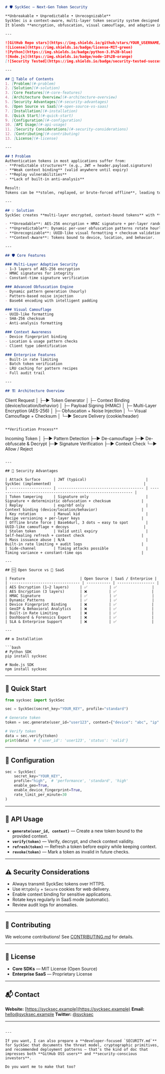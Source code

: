 
```markdown
# 🛡️ SyckSec — Next-Gen Token Security

**Unbreakable • Unpredictable • Unrecognizable**  
SyckSec is a context-aware, multi-layer token security system designed to replace brittle, predictable authentication tokens like JWTs.  
It blends **encryption, obfuscation, visual camouflage, and adaptive intelligence** to create tokens that are **unreadable, unpredictable, and bound to the environment**.

---

![GitHub Repo stars](https://img.shields.io/github/stars/YOUR_USERNAME/sycksec?style=social)
![License](https://img.shields.io/badge/license-MIT-green)
![Python](https://img.shields.io/badge/python-3.8%2B-blue)
![Node.js](https://img.shields.io/badge/node-18%2B-orange)
[![Security Tested](https://img.shields.io/badge/security-tested-success)](#)

---

## 📜 Table of Contents
1. [Problem](#-problem)
2. [Solution](#-solution)
3. [Core Features](#-core-features)
4. [Architecture Overview](#-architecture-overview)
5. [Security Advantages](#-security-advantages)
6. [Open Source vs SaaS](#-open-source-vs-saas)
7. [Installation](#-installation)
8. [Quick Start](#-quick-start)
9. [Configuration](#-configuration)
10. [API Usage](#-api-usage)
11. [Security Considerations](#-security-considerations)
12. [Contributing](#-contributing)
13. [License](#-license)

---

## ❗ Problem
Authentication tokens in most applications suffer from:
- **Predictable structures** (e.g., JWT = header.payload.signature)
- **Weak context binding** (valid anywhere until expiry)
- **Replay vulnerabilities**
- **Lack of built-in anti-analysis**

Result:  
Tokens can be **stolen, replayed, or brute-forced offline**, leading to costly breaches in finance, healthcare, and government applications.

---

## 💡 Solution
SyckSec creates **multi-layer encrypted, context-bound tokens** with **dynamic obfuscation** and **visual camouflage**.

- **Unreadable**: AES-256 encryption + HMAC signature + per-layer random IVs.
- **Unpredictable**: Dynamic per-user obfuscation patterns rotate hourly.
- **Unrecognizable**: UUID-like visual formatting + checksum validation.
- **Context-Aware**: Tokens bound to device, location, and behavior.

---

## 🛡 Core Features

### Multi-Layer Adaptive Security
- 1–3 layers of AES-256 encryption
- HMAC signatures for integrity
- Constant-time signature verification

### Advanced Obfuscation Engine
- Dynamic pattern generation (hourly)
- Pattern-based noise injection
- Base64 encoding with intelligent padding

### Visual Camouflage
- UUID-like formatting
- SHA-256 checksum
- Anti-analysis formatting

### Context Awareness
- Device fingerprint binding
- Location & usage pattern checks
- Client type identification

### Enterprise Features
- Built-in rate limiting
- Batch token verification
- LRU caching for pattern recipes
- Full audit trail

---

## 🏗 Architecture Overview

```

Client Request
│
├─▶ Token Generator
│     ├─ Context Binding (device/location/behavior)
│     ├─ Payload Signing (HMAC)
│     ├─ Multi-Layer Encryption (AES-256)
│     ├─ Obfuscation + Noise Injection
│     └─ Visual Camouflage + Checksum
│
└─▶ Secure Delivery (cookie/header)

```

**Verification Process**
```

Incoming Token
│
├─▶ Pattern Detection
├─▶ De-camouflage
├─▶ De-obfuscate & Decrypt
├─▶ Signature Verification
├─▶ Context Check
└─▶ Allow / Reject

````

---

## 🔐 Security Advantages

| Attack Surface      | JWT (typical)                           | SyckSec (implemented)                                          |
| ------------------- | --------------------------------------- | -------------------------------------------------------------- |
| Token tampering     | Signature only                          | Signature + deterministic obfuscation + checksum              |
| Replay              | exp/nbf only                            | Context binding (device/location/behavior)                    |
| Key rotation        | Manual kid                              | Recipe versioning + per-layer keys                            |
| Offline brute force | Base64url, 3 dots → easy to spot        | UUID-like camouflage + decoys                                  |
| Stolen token        | Valid until expiry                      | Self-healing refresh + context check                          |
| Mass issuance abuse | N/A                                     | Built-in rate limiting + audit logs                           |
| Side-channel        | Timing attacks possible                 | Timing variance + constant-time ops                           |

---

## 🆓 Open Source vs 💼 SaaS

| Feature                         | Open Source | SaaS / Enterprise |
| -------------------------------- | ----------- | ----------------- |
| AES Encryption (1–2 layers)     | ✅          | ✅                |
| AES Encryption (3 layers)       | ❌          | ✅                |
| HMAC Signature                  | ✅          | ✅                |
| Dynamic Patterns                | ✅          | ✅                |
| Device Fingerprint Binding      | ❌          | ✅                |
| GeoIP & Behavioral Analytics    | ❌          | ✅                |
| Built-in Rate Limiting          | ❌          | ✅                |
| Dashboard & Forensics Export    | ❌          | ✅                |
| SLA & Enterprise Support        | ❌          | ✅                |

---

## ⚙ Installation

```bash
# Python SDK
pip install sycksec

# Node.js SDK
npm install sycksec
````

---

## 🚀 Quick Start

```python
from sycksec import SyckSec

sec = SyckSec(secret_key="YOUR_KEY", profile="standard")

# Generate token
token = sec.generate(user_id="user123", context={"device": "abc", "ip": "1.2.3.4"})

# Verify token
data = sec.verify(token)
print(data)  # {'user_id': 'user123', 'status': 'valid'}
```

---

## 🔧 Configuration

```python
sec = SyckSec(
    secret_key="YOUR_KEY",
    profile="high",  # 'performance', 'standard', 'high'
    enable_geo=True,
    enable_device_fingerprint=True,
    rate_limit_per_minute=30
)
```

---

## 📡 API Usage

* **`generate(user_id, context)`** — Create a new token bound to the provided context.
* **`verify(token)`** — Verify, decrypt, and check context validity.
* **`refresh(token)`** — Refresh a token before expiry while keeping context.
* **`revoke(token)`** — Mark a token as invalid in future checks.

---

## ⚠ Security Considerations

* Always transmit SyckSec tokens over HTTPS.
* Use `HttpOnly` + `Secure` cookies for web delivery.
* Enable context binding for sensitive applications.
* Rotate keys regularly in SaaS mode (automatic).
* Review audit logs for anomalies.

---

## 🤝 Contributing

We welcome contributions!
See [CONTRIBUTING.md](CONTRIBUTING.md) for details.

---

## 📜 License

* **Core SDKs** — MIT License (Open Source)
* **Enterprise SaaS** — Proprietary License

---

## 📬 Contact

**Website:** [https://sycksec.example](https://sycksec.example)
**Email:** [hello@sycksec.example](mailto:hello@sycksec.example)
**Twitter:** [@sycksec](https://twitter.com/sycksec)

---

```

---

If you want, I can also prepare a **developer-focused `SECURITY.md`** for SyckSec that documents the threat model, cryptographic primitives, and recommended deployment patterns — that’s the kind of doc that impresses both **GitHub OSS users** and **security-conscious investors**.  

Do you want me to make that too?
```

